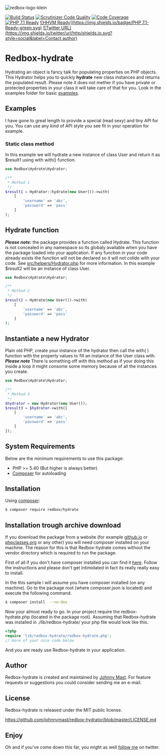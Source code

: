 ![redbox-logo-klein](https://cloud.githubusercontent.com/assets/121194/18277406/ac4d9868-744e-11e6-8994-86943704d0d4.png)



[![Build Status](https://travis-ci.org/johnnymast/redbox-hydrator.svg?branch=master)](https://travis-ci.org/johnnymast/redbox-hydrator)
[![Scrutinizer Code Quality](https://scrutinizer-ci.com/g/johnnymast/redbox-hydrator/badges/quality-score.png?b=master)](https://scrutinizer-ci.com/g/johnnymast/redbox-hydrator/?branch=master)
[![Code Coverage](https://scrutinizer-ci.com/g/johnnymast/redbox-hydrator/badges/coverage.png?b=master)](https://scrutinizer-ci.com/g/johnnymast/redbox-hydrator/?branch=master)
[![PHP 7.1 Ready](https://img.shields.io/badge/HHVM-Ready-green.svg)](http://hhvm.com/)
[![HHVM Ready](https://img.shields.io/badge/PHP 7.1-Ready-green.svg)](http://hhvm.com/)
[![Twitter URL](https://img.shields.io/twitter/url/http/shields.io.svg?style=social&label=Contact author)](https://twitter.com/intent/tweet?text=@mastjohnny)

# Redbox-hydrate
 
Hydrating an object is fancy talk for populating properties on PHP objects. This Hydrator helps you to quickly **hydrate** new class instances and returns the populated result. Please note it does not mether if you have private or protected properties in your class it will take care of that for you. Look in the examples folder for basic [examples](examples).

## Examples 

I have gone to great length to provide a special (read sexy) and tiny API for you. You can use any kind of API style you see fit in your operation for example.
 
### Static class method 

In this example we will hydrate a new instance of class User and return it as $result1 using with with() function.
 
```php
use Redbox\Hydrate\Hydrator;

/**
 * Method 1
 */
$result1 = Hydrator::hydrate(new User())->with(
    [
        'username' => 'abc',
        'password' => 'pass'
    ]
);
```
## Hydrate function

***Please note:*** the package provides a function called Hydrate. This function is not concealed in any namespace so its globaly available when you have the package loaded into your application. If any function in your code already exists the function will not be declared so it will not colide with your code. See [src/helpers/Hydrator.php](https://github.com/johnnymast/redbox-hydrator/blob/master/src/helpers/Hydrator.php) for more information. In this example $result2 will be an instance of class User.
 
```php
use Redbox\Hydrate\Hydrator;

/**
 * Method 2
 */
$result2 = Hydrate(new User())->with(
    [
        'username' => 'abc',
        'password' => 'pass'
    ]
);
```

## Instantiate a new Hydrator

Plain old PHP, create your instance of the hydrator then call the with( ) function with the property values to fill an instance of the User class with. ***Please note*** There is something off with this method as if your doing this inside a loop it might consome some memory because of all the instances you create.

```php
use Redbox\Hydrate\Hydrator;

/**
 * Method 3
 */
$hydrator = new Hydrator(new User());
$result3 = $hydrator->with([
    [
        'username' => 'abc',
        'password' => 'pass'
    ]
]);
```

## System Requirements

Below are the minimum requirements to use this package:

* PHP >= 5.40 (But higher is always better)
* [Composer](https://getcomposer.org/) for autoloading

## Installation

Using [composer](https://packagist.org/packages/redbox/hydrate):

```bash
$ composer require redbox/hydrate
```

## Installation trough archive download

If you download the package from a website (for example [github.io](https://github.com/johnnymast/redbox-hydrator/) or [phpclasses.org](http://www.phpclasses.org/package/9929-PHP-Quickly-Hydrate-classes-from-arrays.html) or any other) you will need composer installed on your machine.
The reason for this is that Redbox-hydrate comes without the vendor directory which is required to run the package.

First of all if you don't have composer installed you can find it [here](https://getcomposer.org/). Follow the instructions and please don't get intimidated in fact its really really easy to install.

In the this sample i will assume you have composer installed (on any machine). Go to the package root (where composer.json is located) and execute the following command.

```bash
$ composer install  --no-dev
```

Now your almost ready to go. In your project require the redbox-hydrate.php (located in the package root). Assuming that Redbox-hydrate was installed in ./lib/redbox-hydrate/ your php file would look like this.

```php
<?php
require 'lib/redbox-hydrate/redbox-hydrate.php';
// more of your nice code below
```

And you are ready use Redbox-hydrate in your application.

## Author

Redbox-hydrate is created and maintained by [Johnny Mast](mailto:mastjohnny@gmail.com). For feature requests or suggestions
you could consider sending me an e-mail.

## License

Redbox-hydrate is released under the MIT public license.

<https://github.com/johnnymast/redbox-hydrator/blob/master/LICENSE.md>

## Enjoy

 Oh and if you've come down this far, you might as well [follow me](https://twitter.com/mastjohnny) on twitter.
